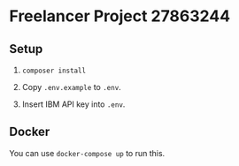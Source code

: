 # Freelancer Project 27863244

## Setup

1. `composer install`

2. Copy `.env.example` to `.env`.

3. Insert IBM API key into `.env`.

## Docker

You can use `docker-compose up` to run this.
